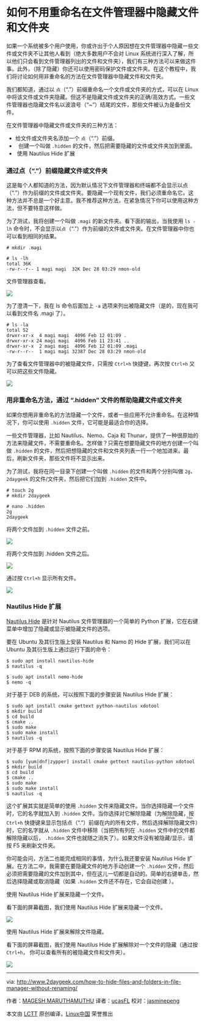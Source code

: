 如何不用重命名在文件管理器中隐藏文件和文件夹
============================================================

如果一个系统被多个用户使用，你或许出于个人原因想在文件管理器中隐藏一些文件或文件夹不让其他人看到（绝大多数用户不会对 Linux 系统进行深入了解，所以他们只会看到文件管理器列出的文件和文件夹），我们有三种方法可以来做这件事。此外，（除了隐藏）你还可以使用密码保护文件或文件夹。在这个教程中，我们将讨论如何用非重命名的方法在文件管理器中隐藏文件和文件夹。

我们都知道，通过以 `点`（“.”）前缀重命名一个文件或文件夹的方式，可以在 Linux 中将该文件或文件夹隐藏。但这不是隐藏文件或文件夹的正确/高效方式。一些文件管理器也隐藏文件名以波浪号（“~”）结尾的文件，那些文件被认为是备份文件。

在文件管理器中隐藏文件或文件夹的三种方法：

*   给文件或文件夹名添加一个 `点`（“.”）前缀。
*   创建一个叫做 `.hidden` 的文件，然后把需要隐藏的文件或文件夹加到里面。
*  使用 Nautilus Hide 扩展

### 通过点（“.”）前缀隐藏文件或文件夹

这是每个人都知道的方法，因为默认情况下文件管理器和终端都不会显示以点（“.”）作为前缀的文件或文件夹。要隐藏一个现有文件，我们必须重命名它。这种方法并不总是一个好主意。我不推荐这种方法，在紧急情况下你可以使用这种方法，但不要特意这样做。

为了测试，我将创建一个叫做 `.magi` 的新文件夹。看下面的输出，当我使用 `ls -lh` 命令时，不会显示以`点`（“.”）作为前缀的文件或文件夹。在文件管理器中你也可以看到相同的结果。

```
# mkdir .magi

# ls -lh
total 36K
-rw-r--r-- 1 magi magi  32K Dec 28 03:29 nmon-old
```

文件管理器查看。

[
 ![](http://www.2daygeek.com/wp-content/uploads/2020/08/hide-files-and-folders-in-file-manager-without-renaming-linux-1a.png)
][2]

为了澄清一下，我在 ls 命令后面加上 `-a` 选项来列出被隐藏文件（是的，现在我可以看到文件名 .magi 了）。

```
# ls -la
total 52
drwxr-xr-x  4 magi magi  4096 Feb 12 01:09 .
drwxr-xr-x 24 magi magi  4096 Feb 11 23:41 ..
drwxr-xr-x  2 magi magi  4096 Feb 12 01:09 .magi
-rw-r--r--  1 magi magi 32387 Dec 28 03:29 nmon-old
```

为了查看文件管理器中的被隐藏文件，只需按 `Ctrl+h` 快捷键，再次按 `Ctrl+h` 又可以把这些文件隐藏。

[
 ![](http://www.2daygeek.com/wp-content/uploads/2020/08/hide-files-and-folders-in-file-manager-without-renaming-linux-2a.png)
][3]

### 用非重命名方法，通过 “.hidden” 文件的帮助隐藏文件或文件夹

如果你想用非重命名的方法隐藏一个文件，或者一些应用不允许重命名。在这种情况下，你可以使用 `.hidden` 文件，它可能是最适合你的选择。

一些文件管理器，比如 Nautilus、Nemo、Caja 和 Thunar，提供了一种很原始的方法来隐藏文件，不需要重命名。怎样做？只需在想要隐藏文件的地方创建一个叫做 `.hidden` 的文件，然后把想隐藏的文件和文件夹列表一行一个地加进来。最后，刷新文件夹，那些文件将不显示出来。

为了测试，我将在同一目录下创建一个叫做 `.hidden` 的文件和两个分别叫做 `2g`、`2daygeek` 的文件/文件夹，然后把它们加到 `.hidden` 文件中。

```
# touch 2g
# mkdir 2daygeek

# nano .hidden
2g
2daygeek
```

将两个文件加到 `.hidden` 文件之前。

[
 ![](http://www.2daygeek.com/wp-content/uploads/2020/08/hide-files-and-folders-in-file-manager-without-renaming-linux-5.png)
][4]

将两个文件加到 .hidden 文件之后。

[
 ![](http://www.2daygeek.com/wp-content/uploads/2017/02/hide-files-and-folders-in-file-manager-without-renaming-linux-6.png)
][5]

通过按 `Ctrl+h` 显示所有文件。

[
 ![](http://www.2daygeek.com/wp-content/uploads/2017/02/hide-files-and-folders-in-file-manager-without-renaming-linux-7.png)
][6]

### Nautilus Hide 扩展

[Nautilus Hide][7] 是针对 Nautilus 文件管理器的一个简单的 Python 扩展，它在右键菜单中增加了隐藏或显示被隐藏文件的选项。

要在 Ubuntu 及其衍生版上安装 Nautilus 和 Namo 的 Hide 扩展，我们可以在 Ubuntu 及其衍生版上通过运行下面的命令：

```
$ sudo apt install nautilus-hide
$ nautilus -q

$ sudo apt install nemo-hide
$ nemo -q
```

对于基于 DEB 的系统，可以按照下面的步骤安装 Nautilus Hide 扩展：

```
$ sudo apt install cmake gettext python-nautilus xdotool
$ mkdir build
$ cd build
$ cmake ..
$ sudo make
$ sudo make install
$ nautilus -q
```

对于基于 RPM 的系统，按照下面的步骤安装 Nautilus Hide 扩展：

```
$ sudo [yum|dnf|zypper] install cmake gettext nautilus-python xdotool
$ mkdir build
$ cd build
$ cmake ..
$ sudo make
$ sudo make install
$ nautilus -q
```

这个扩展其实就是简单的使用 `.hidden` 文件来隐藏文件。当你选择隐藏一个文件时，它的名字就加入到 `.hidden` 文件。当你选择对它解除隐藏（为解除隐藏，按 `Ctrl+h` 快捷键来显示包括点（“.”）前缀在内的所有文件，然后选择<ruby>解除隐藏文件<rt>Unhide Files</rt></ruby>）时，它的名字就从 `.hidden` 文件中移除（当把所有列在 `.hidden` 文件中的文件都解除隐藏以后， `.hidden` 文件也就随之消失了）。如果文件没有被隐藏/显示，请按 F5 来刷新文件夹。

你可能会问，方法二也能完成相同的事情，为什么我还要安装 Nautilus Hide 扩展。在方法二中，我需要在要隐藏文件的地方手动创建一个 `.hidden` 文件，然后必须把需要隐藏的文件加到其中，但在这儿一切都是自动的。简单的右键单击，然后选择隐藏或取消隐藏（如果 `.hidden` 文件还不存在，它会自动创建 ）。

使用 Nautilus Hide 扩展来隐藏一个文件。

看下面的屏幕截图，我们使用 Nautilus Hide 扩展来隐藏一个文件。

[
 ![](http://www.2daygeek.com/wp-content/uploads/2017/02/hide-files-and-folders-in-file-manager-without-renaming-linux-3a.png)
][8]

使用 Nautilus Hide 扩展来解除文件隐藏。

看下面的屏幕截图，我们使用 Nautilus Hide 扩展解除对一个文件的隐藏（通过按 `Ctrl+h`， 你可以查看所有的被隐藏文件和文件夹）。

[
 ![](http://www.2daygeek.com/wp-content/uploads/2020/08/hide-files-and-folders-in-file-manager-without-renaming-linux-4.png)
][9]

--------------------------------------------------------------------------------

via: http://www.2daygeek.com/how-to-hide-files-and-folders-in-file-manager-without-renaming/

作者：[MAGESH MARUTHAMUTHU][a]
译者：[ucasFL](https://github.com/ucasFL)
校对：[jasminepeng](https://github.com/jasminepeng)

本文由 [LCTT](https://github.com/LCTT/TranslateProject) 原创编译，[Linux中国](https://linux.cn/) 荣誉推出

[a]:http://www.2daygeek.com/how-to-hide-files-and-folders-in-file-manager-without-renaming/
[1]:http://www.2daygeek.com/author/magesh/
[2]:http://www.2daygeek.com/wp-content/uploads/2020/08/hide-files-and-folders-in-file-manager-without-renaming-linux-1a.png
[3]:http://www.2daygeek.com/wp-content/uploads/2020/08/hide-files-and-folders-in-file-manager-without-renaming-linux-2a.png
[4]:http://www.2daygeek.com/wp-content/uploads/2020/08/hide-files-and-folders-in-file-manager-without-renaming-linux-5.png
[5]:http://www.2daygeek.com/wp-content/uploads/2017/02/hide-files-and-folders-in-file-manager-without-renaming-linux-6.png
[6]:http://www.2daygeek.com/wp-content/uploads/2017/02/hide-files-and-folders-in-file-manager-without-renaming-linux-7.png
[7]:https://github.com/brunonova/nautilus-hide
[8]:http://www.2daygeek.com/wp-content/uploads/2017/02/hide-files-and-folders-in-file-manager-without-renaming-linux-3a.png
[9]:http://www.2daygeek.com/wp-content/uploads/2020/08/hide-files-and-folders-in-file-manager-without-renaming-linux-4.png
